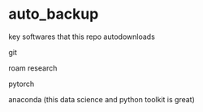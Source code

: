 # auto_backup
key softwares that this repo autodownloads

git

roam research

pytorch

anaconda (this data science and python toolkit is great)

